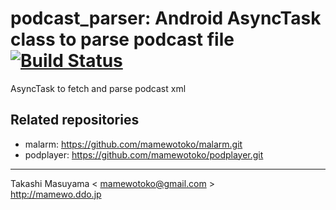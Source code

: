 podcast_parser: Android AsyncTask class to parse podcast file
[![Build Status](https://travis-ci.org/mamewotoko/podcast_parser.svg)](https://travis-ci.org/mamewotoko/podcast_parser)
=============================================================

AsyncTask to fetch and parse podcast xml


Related repositories
--------------------

* malarm: https://github.com/mamewotoko/malarm.git
* podplayer: https://github.com/mamewotoko/podplayer.git

----
Takashi Masuyama < mamewotoko@gmail.com >  
http://mamewo.ddo.jp

